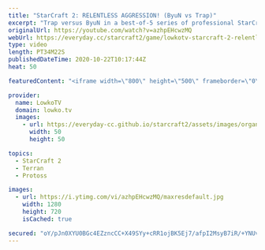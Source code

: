 ```yaml
---
title: "StarCraft 2: RELENTLESS AGGRESSION! (ByuN vs Trap)"
excerpt: "Trap versus ByuN in a best-of-5 series of professional StarCraft 2. After having a look at ByuN's Terran versus Zerg a few days ago, today we have a look at the current state of his Terran versus Protoss.  Become a YouTube member: https://lowko.tv/join Support my work on Patreon: http://www.patreon.com/lowkotv"
originalUrl: https://youtube.com/watch?v=azhpEHcwzMQ
webUrl: https://everyday.cc/starcraft2/game/lowkotv-starcraft-2-relentless-aggression-byun-vs-trap/
type: video
length: PT34M22S
publishedDateTime: 2020-10-22T10:17:44Z
heat: 50

featuredContent: "<iframe width=\"800\" height=\"500\" frameborder=\"0\" src=\"https://www.youtube.com/embed/azhpEHcwzMQ\" allow=\"accelerometer; autoplay; encrypted-media; gyroscope; picture-in-picture\" allowfullscreen></iframe>"

provider:
  name: LowkoTV
  domain: lowko.tv
  images:
    - url: https://everyday-cc.github.io/starcraft2/assets/images/organizations/lowko.tv-50x50.jpg
      width: 50
      height: 50

topics:
  - StarCraft 2
  - Terran
  - Protoss

images:
  - url: https://i.ytimg.com/vi/azhpEHcwzMQ/maxresdefault.jpg
    width: 1280
    height: 720
    isCached: true

secured: "oY/pJn0XYU0BGc4EZzncCC+X49SYy+cRR1ojBK5Ej7/afpI2MsyB7iR/+YNUv43SuoKDqgXDeL85uOHqoPoZ6wogHByPw0FfvqIvC1WyVU280a04MGcxdMVLMfTBXyiVwwKV56jslD3G09oBWtpfw7vnwum8fEJEfSquBZOOyM3CiV5pqmJev/ViS7OtTPkg5QalGTbe/RA8TColtz1GQvNtgd3zDl+YfmHuuJ5kfmPQMkRMRhOgQjLa09+FVUwKokZJIEMmbr5oUATx/4FXpuuk3M46PzBA4X+/0pldEN1Y3nUQD9KeompntOqd2yXR0TixVmKhqNNxgL6d5+Q4DjS6vIWyn/+p84F8sRPocFc+Gyk2ZjaJPB4H41SG/ZLg3zFjHDILd5WM2E4l0hpT+oX0S7RzzG7E6vFDARgL3rQHQR7UTvUoULUz4tydU9Lk;yuIoLcKg7ZhzccZsN65Sag=="
---
```


